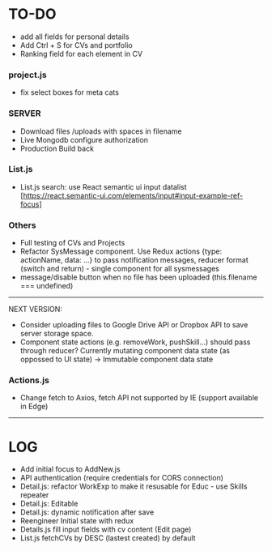 TO-DO
======
- add all fields for personal details
- Add Ctrl + S for CVs and portfolio
- Ranking field for each element in CV

### project.js
- fix select boxes for meta cats

### SERVER

- Download files /uploads with spaces in filename
- Live Mongodb configure authorization
- Production Build back

### List.js

- List.js search: use React semantic ui input datalist [https://react.semantic-ui.com/elements/input#input-example-ref-focus]


### Others

- Full testing of CVs and Projects
- Refactor SysMessage component. Use Redux actions {type: actionName, data: ...} to pass notification messages, reducer format (switch and return) - single component for all sysmessages
- message/disable button when no file has been uploaded  (this.filename === undefined)


***
NEXT VERSION:

- Consider uploading files to Google Drive API or Dropbox API to save server storage space.
- Component state actions (e.g. removeWork, pushSkill...) should pass through reducer? Currently mutating component data state (as oppossed to UI state) -> Immutable component data state

### Actions.js

- Change fetch to Axios, fetch API not supported by IE (support available in Edge)

***

LOG
======
- Add initial focus to AddNew.js 
- API authentication (require credentials for CORS connection)
- Detail.js: refactor WorkExp to make it resusable for Educ - use Skills repeater
- Detail.js: Editable
- Detail.js: dynamic notification after save
- Reengineer Initial state with redux
- Details.js fill input fields with cv content (Edit page)
- List.js fetchCVs by DESC (lastest created) by default